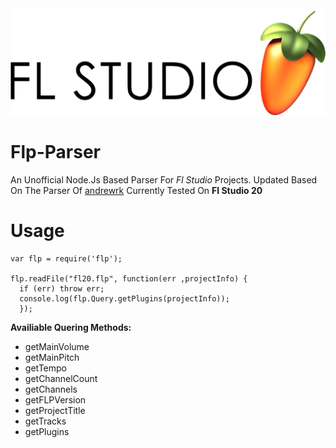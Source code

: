 <img src="img/banner.png" width="1070">

# Flp-Parser
An Unofficial Node.Js Based Parser For *Fl Studio* Projects. 
Updated Based On The Parser Of [andrewrk](https://github.com/andrewrk/node-flp)
Currently Tested On **Fl Studio 20**

# Usage
```
var flp = require('flp');

flp.readFile("fl20.flp", function(err ,projectInfo) {
  if (err) throw err;
  console.log(flp.Query.getPlugins(projectInfo));
  });
```
**Availiable Quering Methods:**
- getMainVolume
- getMainPitch
- getTempo
- getChannelCount
- getChannels 
- getFLPVersion
- getProjectTitle 
- getTracks 
- getPlugins 


